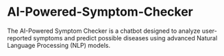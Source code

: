 # AI-Powered-Symptom-Checker
The AI-Powered Symptom Checker is a chatbot designed to analyze user-reported symptoms and predict possible diseases using advanced Natural Language Processing (NLP) models.
